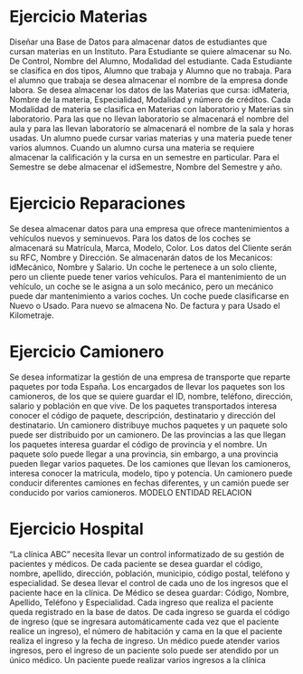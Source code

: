 # Ejercicio Materias
Diseñar una Base de Datos para almacenar datos de estudiantes que cursan
materias en un Instituto. Para Estudiante se quiere almacenar su No. De Control,
Nombre del Alumno, Modalidad del estudiante. Cada Estudiante se clasifica en dos
tipos, Alumno que trabaja y Alumno que no trabaja. Para el alumno que trabaja se
desea almacenar el nombre de la empresa donde labora.
Se desea almacenar los datos de las Materias que cursa: idMateria, Nombre de la
materia, Especialidad, Modalidad y número de créditos. Cada Modalidad de materia
se clasifica en Materias con laboratorio y Materias sin laboratorio. Para las que no
llevan laboratorio se almacenará el nombre del aula y para las llevan laboratorio se
almacenará el nombre de la sala y horas usadas.
Un alumno puede cursar varias materias y una materia puede tener varios alumnos.
Cuando un alumno cursa una materia se requiere almacenar la calificación y la cursa
en un semestre en particular. Para el Semestre se debe almacenar el idSemestre,
Nombre del Semestre y año.

# Ejercicio Reparaciones
Se desea almacenar datos para una empresa que ofrece mantenimientos a vehículos
nuevos y seminuevos. Para los datos de los coches se almacenará su Matrícula,
Marca, Modelo, Color.
Los datos del Cliente serán su RFC, Nombre y Dirección.
Se almacenarán datos de los Mecanicos: idMecánico, Nombre y Salario.
Un coche le pertenece a un solo cliente, pero un cliente puede tener varios vehículos.
Para el mantenimiento de un vehículo, un coche se le asigna a un solo mecánico, pero
un mecánico puede dar mantenimiento a varios coches.
Un coche puede clasificarse en Nuevo o Usado. Para nuevo se almacena No. De
factura y para Usado el Kilometraje.

# Ejercicio Camionero
Se desea informatizar la gestión de una empresa de transporte que reparte paquetes
por toda España. Los encargados de llevar los paquetes son los camioneros, de los
que se quiere guardar el ID, nombre, teléfono, dirección, salario y población en que
vive.
De los paquetes transportados interesa conocer el código de paquete, descripción,
destinatario y dirección del destinatario. Un camionero distribuye muchos paquetes
y un paquete solo puede ser distribuido por un camionero. De las provincias a las
que llegan los paquetes interesa guardar el código de provincia y el nombre. Un
paquete solo puede llegar a una provincia, sin embargo, a una provincia pueden
llegar varios paquetes.
De los camiones que llevan los camioneros, interesa conocer la matricula, modelo,
tipo y potencia. Un camionero puede conducir diferentes camiones en fechas
diferentes, y un camión puede ser conducido por varios camioneros. MODELO
ENTIDAD RELACION

# Ejercicio Hospital
“La clínica ABC” necesita llevar un control informatizado de su gestión de pacientes
y médicos. De cada paciente se desea guardar el código, nombre, apellido, dirección,
población, municipio, código postal, teléfono y especialidad. Se desea llevar el
control de cada uno de los ingresos que el paciente hace en la clínica. De Médico se
desea guardar: Código, Nombre, Apellido, Teléfono y Especialidad. Cada ingreso que
realiza el paciente queda registrado en la base de datos. De cada ingreso se guarda el
código de ingreso (que se ingresara automáticamente cada vez que el paciente realice
un ingreso), el número de habitación y cama en la que el paciente realiza el ingreso
y la fecha de ingreso. Un médico puede atender varios ingresos, pero el ingreso de
un paciente solo puede ser atendido por un único médico. Un paciente puede realizar
varios ingresos a la clínica

